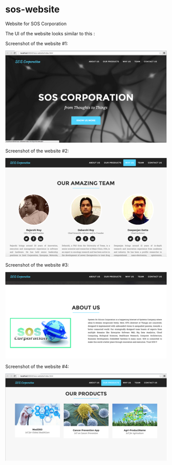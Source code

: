 # sos-website

Website for SOS Corporation 

The UI of the website looks similar to this :

Screenshot of the website #1:

![ScreenShot](/screenshots/sos11.png)

Screenshot of the website #2:

![ScreenShot](/screenshots/sos2.png)

Screenshot of the website #3:

![ScreenShot](/screenshots/sos3.png)

Screenshot of the website #4:

![ScreenShot](/screenshots/sos4.png)



